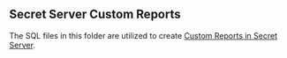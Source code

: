 ## Secret Server Custom Reports

The SQL files in this folder are utilized to create [Custom Reports in Secret Server](https://thy.center/ss/link/SSUserGuide_SecretServerReportParameters).
